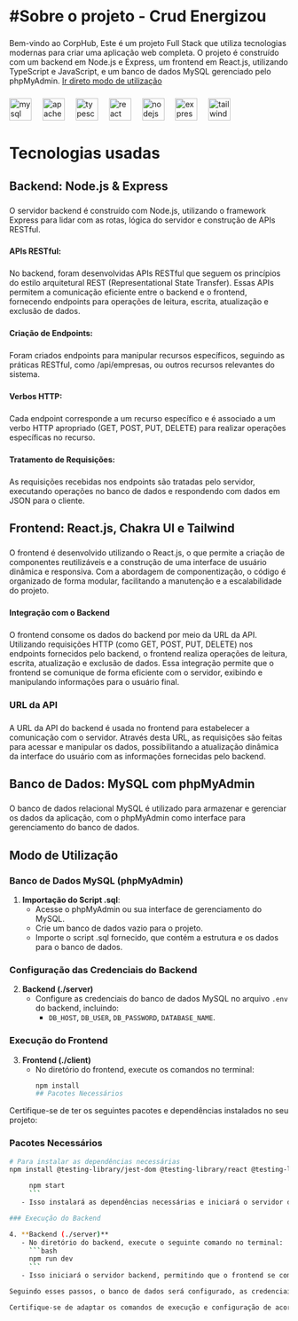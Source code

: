 <h1 align="left">#Sobre o projeto - Crud Energizou</h1>

###

<p align="left">Bem-vindo ao CorpHub, Este é um projeto Full Stack que utiliza tecnologias modernas para criar uma aplicação web completa. O projeto é construído com um backend em Node.js e Express, um frontend em React.js, utilizando TypeScript e JavaScript, e um banco de dados MySQL gerenciado pelo phpMyAdmin. <a href="#utilizacao">Ir direto modo de utilização<a/></p>

###

<div align="left">
  <img src="https://cdn.jsdelivr.net/gh/devicons/devicon/icons/mysql/mysql-original.svg" height="40" alt="mysql logo"  />
  <img width="12" />
  <img src="https://cdn.jsdelivr.net/gh/devicons/devicon/icons/apache/apache-original.svg" height="40" alt="apache logo"  />
  <img width="12" />
  <img src="https://cdn.jsdelivr.net/gh/devicons/devicon/icons/typescript/typescript-original.svg" height="40" alt="typescript logo"  />
  <img width="12" />
  <img src="https://cdn.jsdelivr.net/gh/devicons/devicon/icons/react/react-original.svg" height="40" alt="react logo"  />
  <img width="12" />
  <img src="https://cdn.jsdelivr.net/gh/devicons/devicon/icons/nodejs/nodejs-original.svg" height="40" alt="nodejs logo"  />
  <img width="12" />
  <img src="https://cdn.jsdelivr.net/gh/devicons/devicon/icons/express/express-original.svg" height="40" alt="express logo"  />
  <img width="12" />
  <img src="https://cdn.jsdelivr.net/gh/devicons/devicon/icons/tailwindcss/tailwindcss-original-wordmark.svg" height="40" alt="tailwindcss logo"  />
</div>

###

<h1 align="left">Tecnologias usadas</h1>

###

<h2 align="left">Backend: Node.js & Express</h2>

###

<p align="left">O servidor backend é construído com Node.js, utilizando o framework Express para lidar com as rotas, lógica do servidor e construção de APIs RESTful.</p>

###

<h4 align="left">APIs RESTful:</h4>

###

<p align="left">No backend, foram desenvolvidas APIs RESTful que seguem os princípios do estilo arquitetural REST (Representational State Transfer). Essas APIs permitem a comunicação eficiente entre o backend e o frontend, fornecendo endpoints para operações de leitura, escrita, atualização e exclusão de dados.</p>

###

<h4 align="left">Criação de Endpoints:</h4>

###

<p align="left">Foram criados endpoints para manipular recursos específicos, seguindo as práticas RESTful, como /api/empresas, ou outros recursos relevantes do sistema.</p>

###

<h4 align="left">Verbos HTTP:</h4>

###

<p align="left">Cada endpoint corresponde a um recurso específico e é associado a um verbo HTTP apropriado (GET, POST, PUT, DELETE) para realizar operações específicas no recurso.</p>

###

<h4 align="left">Tratamento de Requisições:</h4>

###

<p align="left">As requisições recebidas nos endpoints são tratadas pelo servidor, executando operações no banco de dados e respondendo com dados em JSON para o cliente.</p>

###

<h2 align="left">Frontend: React.js, Chakra UI e Tailwind</h2>

###

<p align="left">O frontend é desenvolvido utilizando o React.js, o que permite a criação de componentes reutilizáveis e a construção de uma interface de usuário dinâmica e responsiva. Com a abordagem de componentização, o código é organizado de forma modular, facilitando a manutenção e a escalabilidade do projeto.</p>

###

<h4 align="left">Integração com o Backend</h4>

###

<p align="left">O frontend consome os dados do backend por meio da URL da API. Utilizando requisições HTTP (como GET, POST, PUT, DELETE) nos endpoints fornecidos pelo backend, o frontend realiza operações de leitura, escrita, atualização e exclusão de dados. Essa integração permite que o frontend se comunique de forma eficiente com o servidor, exibindo e manipulando informações para o usuário final.</p>

###

<h3 align="left">URL da API</h3>

###

<p align="left">A URL da API do backend é usada no frontend para estabelecer a comunicação com o servidor. Através desta URL, as requisições são feitas para acessar e manipular os dados, possibilitando a atualização dinâmica da interface do usuário com as informações fornecidas pelo backend.</p>

###

<h2 align="left">Banco de Dados: MySQL com phpMyAdmin</h2>

###

<p align="left" id="utilizacao">O banco de dados relacional MySQL é utilizado para armazenar e gerenciar os dados da aplicação, com o phpMyAdmin como interface para gerenciamento do banco de dados.</p>

###

## Modo de Utilização

### Banco de Dados MySQL (phpMyAdmin)

1. **Importação do Script .sql**:
   - Acesse o phpMyAdmin ou sua interface de gerenciamento do MySQL.
   - Crie um banco de dados vazio para o projeto.
   - Importe o script .sql fornecido, que contém a estrutura e os dados para o banco de dados.

### Configuração das Credenciais do Backend

2. **Backend (./server)**
   - Configure as credenciais do banco de dados MySQL no arquivo `.env` do backend, incluindo:
     - `DB_HOST`, `DB_USER`, `DB_PASSWORD`, `DATABASE_NAME`.

### Execução do Frontend

3. **Frontend (./client)**
   - No diretório do frontend, execute os comandos no terminal:
     ```bash
     npm install
     ## Pacotes Necessários

Certifique-se de ter os seguintes pacotes e dependências instalados no seu projeto:

### Pacotes Necessários

```bash
# Para instalar as dependências necessárias
npm install @testing-library/jest-dom @testing-library/react @testing-library/user-event autoprefixer dotenv postcss sass tsconfig react-router-dom

     npm start
     ```
   - Isso instalará as dependências necessárias e iniciará o servidor de desenvolvimento do frontend.

### Execução do Backend

4. **Backend (./server)**
   - No diretório do backend, execute o seguinte comando no terminal:
     ```bash
     npm run dev
     ```
   - Isso iniciará o servidor backend, permitindo que o frontend se comunique com a API por meio das rotas definidas.

Seguindo esses passos, o banco de dados será configurado, as credenciais serão definidas no backend, e os servidores do frontend e backend serão iniciados, permitindo a interação entre eles para a execução do projeto.

Certifique-se de adaptar os comandos de execução e configuração de acordo com o ambiente e as particularidades do seu projeto.